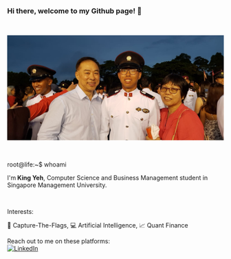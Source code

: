 ### Hi there, welcome to my Github page! 👋
<br>

  ![Proudest moment of my life](asset_1.jpg)

<br>
<p>root@life:~$ whoami</p>
<p> I'm<strong> King Yeh</strong>, Computer Science and Business Management student in Singapore Management University. </p>
<br>
<p>Interests:</p>
<p>🚩 Capture-The-Flags, 💻 Artificial Intelligence, 📈 Quant Finance </p>

Reach out to me on these platforms:
<br>
[![LinkedIn](https://img.shields.io/badge/-King%20Yeh-blue?style=flat-square&logo=linkedin&logoColor=white)](https://www.linkedin.com/in/king-yeh-cheah/)


<!--
**xbowery/xbowery** is a ✨ _special_ ✨ repository because its `README.md` (this file) appears on your GitHub profile.

Here are some ideas to get you started:

- 🔭 I’m currently working on ...
- 🌱 I’m currently learning ...
- 👯 I’m looking to collaborate on ...
- 🤔 I’m looking for help with ...
- 💬 Ask me about ...
- 📫 How to reach me: ...
- 😄 Pronouns: ...
- ⚡ Fun fact: ...
-->
